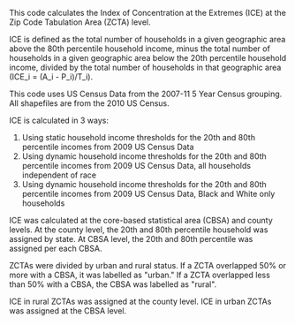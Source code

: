 This code calculates the Index of Concentration at the Extremes (ICE) at the Zip Code Tabulation Area (ZCTA) level. 

ICE is defined as the total number of households in a given geographic area above the 80th percentile household income, minus the total number of households in a given geographic area below the 20th percentile household income, divided by the total number of households in that geographic area 
(ICE_i = (A_i - P_i)/T_i).

This code uses US Census Data from the 2007-11 5 Year Census grouping. All shapefiles are from the 2010 US Census.

ICE is calculated in 3 ways:
  1) Using static household income thresholds for the 20th and 80th percentile incomes from 2009 US Census Data 
  2) Using dynamic household income thresholds for the 20th and 80th percentile incomes from 2009 US Census Data, all households independent of race
  3) Using dynamic household income thresholds for the 20th and 80th percentile incomes from 2009 US Census Data, Black and White only households

ICE was calculated at the core-based statistical area (CBSA) and county levels. At the county level, the 20th and 80th percentile household was assigned by state. At CBSA level, the 20th and 80th percentile was assigned per each CBSA.

ZCTAs were divided by urban and rural status. If a ZCTA overlapped 50% or more with a CBSA, it was labelled as "urban." If a ZCTA overlapped less than 50% with a CBSA, the CBSA was labelled as "rural".

ICE in rural ZCTAs was assigned at the county level. ICE in urban ZCTAs was assigned at the CBSA level.

